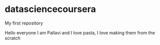 # datasciencecoursera
My first repository

Hello everyone
I am Pallavi and I love pasta, I love making them from the scratch 
